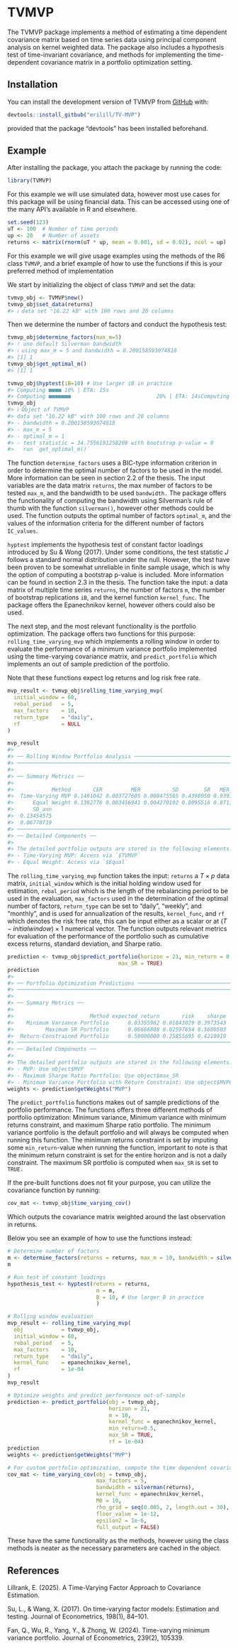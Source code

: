 
<!-- README.md is generated from README.Rmd. Please edit that file -->

# TVMVP

<!-- badges: start -->
<!-- badges: end -->

The TVMVP package implements a method of estimating a time dependent
covariance matrix based on time series data using principal component
analysis on kernel weighted data. The package also includes a hypothesis
test of time-invariant covariance, and methods for implementing the
time-dependent covariance matrix in a portfolio optimization setting.

## Installation

You can install the development version of TVMVP from
[GitHub](https://github.com/) with:

``` r
devtools::install_gitbub("erilill/TV-MVP")
```

provided that the package “devtools” has been installed beforehand.

## Example

After installing the package, you attach the package by running the
code:

``` r
library(TVMVP)
```

For this example we will use simulated data, however most use cases for
this package will be using financial data. This can be accessed using
one of the many API’s available in R and elsewhere.

``` r
set.seed(123)
uT <- 100  # Number of time periods
up <- 20   # Number of assets
returns <- matrix(rnorm(uT * up, mean = 0.001, sd = 0.02), ncol = up)
```

For this example we will give usage examples using the methods of the R6
class `TVMVP`, and a brief example of how to use the functions if this
is your preferred method of implementation

We start by initializing the object of class `TVMVP` and set the data:

``` r
tvmvp_obj <- TVMVP$new()
tvmvp_obj$set_data(returns)
#> ℹ data set "16.22 kB" with 100 rows and 20 columns
```

Then we determine the number of factors and conduct the hypothesis test:

``` r
tvmvp_obj$determine_factors(max_m=5)
#> ! use default Silverman bandwidth
#> ℹ using max_m = 5 and bandwidth = 0.200158593074818
#> [1] 1
tvmvp_obj$get_optimal_m()
#> [1] 1

tvmvp_obj$hyptest(iB=10) # Use larger iB in practice
#> Computing ■■■■ 10% | ETA: 15s
#> Computing ■■■■■■■                           20% | ETA: 14sComputing ■■■■■■■■■■                        30% | ETA: 13sComputing ■■■■■■■■■■■■■                     40% | ETA: 11sComputing ■■■■■■■■■■■■■■■■                  50% | ETA:  9sComputing ■■■■■■■■■■■■■■■■■■■               60% | ETA:  7sComputing ■■■■■■■■■■■■■■■■■■■■■■            70% | ETA:  5sComputing ■■■■■■■■■■■■■■■■■■■■■■■■■         80% | ETA:  4sComputing ■■■■■■■■■■■■■■■■■■■■■■■■■■■■      90% | ETA:  2s                                                           J_pT = 34.7556, p-value = 0.0000: Strong evidence that the covariance is time-varying.
tvmvp_obj
#> ℹ Object of TVMVP
#> data set "16.22 kB" with 100 rows and 20 columns
#> - bandwidth = 0.200158593074818
#> - max_m = 5
#> - optimal_m = 1
#> - test statistic = 34.7556191258208 with bootstrap p-value = 0
#>   run `get_optimal_m()`
```

The function `determine_factors` uses a BIC-type information criterion
in order to determine the optimal number of factors to be used in the
model. More information can be seen in section 2.2 of the thesis. The
input variables are the data matrix `returns`, the max number of factors
to be tested `max_m`, and the bandwidth to be used `bandwidth.` The
package offers the functionality of computing the bandwidth using
Silverman’s rule of thumb with the function `silverman()`, however other
methods could be used. The function outputs the optimal number of
factors `optimal_m`, and the values of the information criteria for the
different number of factors `IC_values`.

`hyptest` implements the hypothesis test of constant factor loadings
introduced by Su & Wong (2017). Under some conditions, the test
statistic $J$ follows a standard normal distribution under the null.
However, the test have been proven to be somewhat unreliable in finite
sample usage, which is why the option of computing a bootstrap p-value
is included. More information can be found in section 2.3 in the thesis.
The function take the input: a data matrix of multiple time series
`returns`, the number of factors `m`, the number of bootstrap
replications `iB`, and the kernel function `kernel_func`. The package
offers the Epanechnikov kernel, however others could also be used.

The next step, and the most relevant functionality is the portfolio
optimization. The package offers two functions for this purpose:
`rolling_time_varying_mvp` which implements a rolling window in order to
evaluate the performance of a minimum variance portfolio implemented
using the time-varying covariance matrix, and `predict_portfolio` which
implements an out of sample prediction of the portfolio.

Note that these functions expect log returns and log risk free rate.

``` r
mvp_result <- tvmvp_obj$rolling_time_varying_mvp(
  initial_window = 60,
  rebal_period   = 5,
  max_factors    = 10,
  return_type    = "daily",
  rf             = NULL
)

mvp_result
#> 
#> ── Rolling Window Portfolio Analysis ───────────────────────────────────────────
#> ────────────────────────────────────────────────────────────────────────────────
#> 
#> ── Summary Metrics ──
#> 
#>            Method       CER         MER          SD        SR   MER_ann
#>  Time-Varying MVP 0.1491042 0.003727605 0.008475585 0.4398050 0.9393564
#>      Equal Weight 0.1382776 0.003456941 0.004270192 0.8095516 0.8711491
#>      SD_ann
#>  0.13454575
#>  0.06778719
#> ────────────────────────────────────────────────────────────────────────────────
#> ── Detailed Components ──
#> 
#> The detailed portfolio outputs are stored in the following elements:
#> - Time-Varying MVP: Access via `$TVMVP`
#> - Equal Weight: Access via `$Equal`
```

The `rolling_time_varying_mvp` function takes the input: `returns` a
$T\times p$ data matrix, `initial_window` which is the initial holding
window used for estimation, `rebal_period` which is the length of the
rebalancing period to be used in the evaluation, `max_factors` used in
the determination of the optimal number of factors, `return_type` can be
set to “daily”, “weekly”, and “monthly”, and is used for annualization
of the results, `kernel_func`, and `rf` which denotes the risk free
rate, this can be input either as a scalar or at
$(T-initialwindow)\times 1$ numerical vector. The function outputs
relevant metrics for evaluation of the performance of the portfolio such
as cumulative excess returns, standard deviation, and Sharpe ratio.

``` r
prediction <- tvmvp_obj$predict_portfolio(horizon = 21, min_return = 0.5, 
                                   max_SR = TRUE)
prediction
#> 
#> ── Portfolio Optimization Predictions ──────────────────────────────────────────
#> ────────────────────────────────────────────────────────────────────────────────
#> 
#> ── Summary Metrics ──
#> 
#>                        Method expected_return       risk    sharpe
#>    Minimum Variance Portfolio      0.03355982 0.01843029 0.3973543
#>          Maximum SR Portfolio      0.06666808 0.02597654 0.5600503
#>  Return-Constrained Portfolio      0.50000000 0.25855695 0.4219919
#> ────────────────────────────────────────────────────────────────────────────────
#> ── Detailed Components ──
#> 
#> The detailed portfolio outputs are stored in the following elements:
#> - MVP: Use object$MVP
#> - Maximum Sharpe Ratio Portfolio: Use object$max_SR
#> - Minimum Variance Portfolio with Return Constraint: Use object$MVPConstrained
weights <- prediction$getWeights("MVP")
```

The `predict_portfolio` functions makes out of sample predictions of the
portfolio performance. The functions offers three different methods of
portfolio optimization: Minimum variance, Minimum variance with minimum
returns constraint, and maximum Sharpe ratio portfolio. The minimum
variance portfolio is the default portfolio and will always be computed
when running this function. The minimum returns constraint is set by
imputing some `min_return`-value when running the function, important to
note is that the minimum return constraint is set for the entire horizon
and is not a daily constraint. The maximum SR portfolio is computed when
`max_SR` is set to `TRUE.`

If the pre-built functions does not fit your purpose, you can utilize
the covariance function by running:

``` r
cov_mat <- tvmvp_obj$time_varying_cov()
```

Which outputs the covariance matrix weighted around the last observation
in returns.

Below you see an example of how to use the functions instead:

``` r
# Determine number of factors
m <- determine_factors(returns = returns, max_m = 10, bandwidth = silverman(returns))$optimal_m
m

# Run test of constant loadings
hypothesis_test <- hyptest(returns = returns,
                            m = m,
                            B = 10, # Use larger B in practice
                            )

# Rolling window evaluation
mvp_result <- rolling_time_varying_mvp(
  obj            = tvmvp_obj,
  initial_window = 60,
  rebal_period   = 5,
  max_factors    = 10,
  return_type    = "daily",
  kernel_func    = epanechnikov_kernel,
  rf             = 1e-04
)
mvp_result

# Optimize weights and predict performance out-of-sample
prediction <- predict_portfolio(obj = tvmvp_obj, 
                                horizon = 21, 
                                m = 10,
                                kernel_func = epanechnikov_kernel,
                                min_return=0.5,
                                max_SR = TRUE,
                                rf = 1e-04)
prediction
weights <- prediction$getWeights("MVP")

# For custom portfolio optimization, compute the time dependent covariance:
cov_mat <- time_varying_cov(obj = tvmvp_obj,
                            max_factors = 5,
                            bandwidth = silverman(returns),
                            kernel_func = epanechnikov_kernel,
                            M0 = 10,
                            rho_grid = seq(0.005, 2, length.out = 30),
                            floor_value = 1e-12,
                            epsilon2 = 1e-6,
                            full_output = FALSE)
```

These have the same functionality as the methods, however using the
class methods is neater as the necessary parameters are cached in the
object.

## References

Lillrank, E. (2025). A Time-Varying Factor Approach to Covariance
Estimation.

Su, L., & Wang, X. (2017). On time-varying factor models: Estimation and
testing. Journal of Econometrics, 198(1), 84–101.

Fan, Q., Wu, R., Yang, Y., & Zhong, W. (2024). Time-varying minimum
variance portfolio. Journal of Econometrics, 239(2), 105339.
